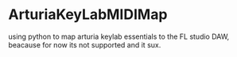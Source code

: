 # ArturiaKeyLabMIDIMap
using python to map arturia keylab essentials to the FL studio DAW, beacause for now its not supported and it sux.
